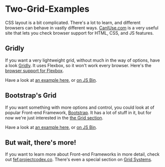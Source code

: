 # Two-Grid-Examples

CSS layout is a bit complicated. There's a lot to learn, and different browsers can behave in vastly different ways. [CanIUse.com](http://caniuse.com/) is a very useful site that lets you check browser support for HTML, CSS, and JS features.

## Gridly

If you want a very lightweight grid, without much in the way of options, have a look [Gridly](http://ionicabizau.github.io/gridly/example/). It uses Flexbox, so it won't work every browser. Here's the [browser support for Flexbox](http://caniuse.com/#feat=flexbox).

Have a look at [an example here](gridly.html), or [on JS Bin](https://jsbin.com/wowisa/edit?html,css,output).

## Bootstrap's Grid

If you want something with more options and control, you could look at  of popular Front-end Framework, [Bootstrap](http://getbootstrap.com/). It has a lot of stuff in it, but for now we're just interested in the [the Grid section](http://getbootstrap.com/css/#grid).

Have a look at [an example here](gridly.html), or [on JS Bin](https://jsbin.com/majaro/edit?html,css,output).

## But wait, there's more!

If you want to learn more about Front-end Frameworks in more detail, check out [fef.projectcodex.co](http://fef.projectcodex.co/). There's even a special section on [Grid Systems](http://fef.projectcodex.co/frameworks.html#grid-systems).
